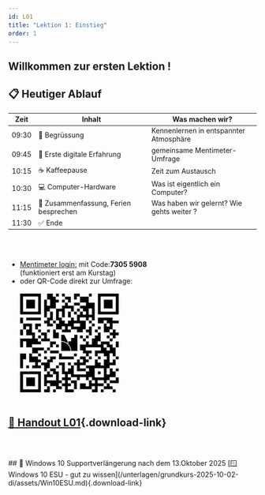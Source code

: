 ```yaml
---
id: L01
title: "Lektion 1: Einstieg"
order: 1
---
```


## **Willkommen zur ersten Lektion !**


## 📋 **Heutiger Ablauf**
| Zeit | Inhalt | Was machen wir? |
|------|---------|-----------------|
| 09:30 | 👋 Begrüssung | Kennenlernen in entspannter Atmosphäre |
| 09:45 | 📱 Erste digitale Erfahrung | gemeinsame Mentimeter-Umfrage |
| 10:15 | ☕ Kaffeepause | Zeit zum Austausch |
| 10:30 | 💻 Computer-Hardware  | Was ist eigentlich ein Computer? |
| 11:15 | 📝 Zusammenfassung, Ferien besprechen | Was haben wir gelernt? Wie gehts weiter ? |
| 11:30 | ✅ Ende  |

<br><br>

- [Mentimeter login:](https://menti.com) mit Code:**7305 5908**    <br>(funktioniert erst am Kurstag)
- oder QR-Code direkt zur Umfrage: <br><br>
![QR](./mentimeter_qr_L01.png)
<br><br>





[📄 Handout L01](/static/docs/grundkurs-2025/G-L01-handout.pdf){.download-link}
<br><br>
---

<br>
## 📄 Windows 10 Supportverlängerung nach dem 13.Oktober 2025
[🪟 Windows 10 ESU - gut zu wissen](/unterlagen/grundkurs-2025-10-02-di/assets/Win10ESU.md){.download-link}
